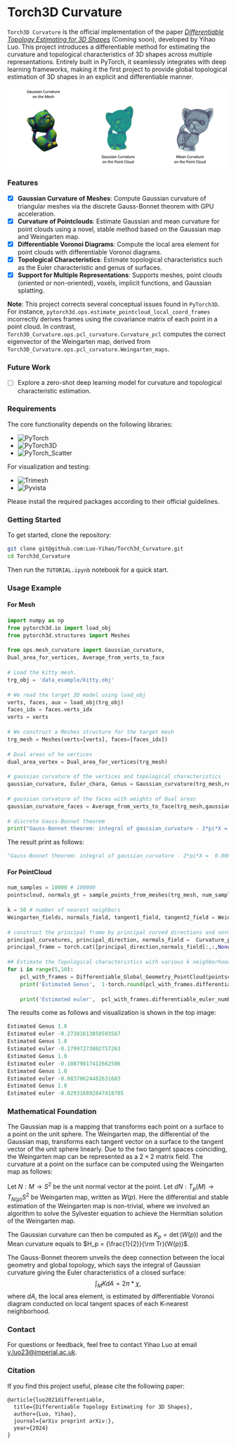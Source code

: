 # Torch3D Curvature
`Torch3D Curvature` is the official implementation of the paper [*Differentiable Topology Estimating for 3D Shapes*](https://arxiv.org/abs/) (Coming soon), developed by Yihao Luo. This project introduces a differentiable method for estimating the curvature and topological characteristics of 3D shapes across multiple representations. Entirely built in PyTorch, it seamlessly integrates with deep learning frameworks, making it the first project to provide global topological estimation of 3D shapes in an explicit and differentiable manner.

![Gaussian Curvatures of the Mesh of Kitty](images/KittyCurvature.jpg "Gaussian Curvatures of the mesh of Kitty by Torch3D_Curvature")

### Features

- [x] **Gaussian Curvature of Meshes**: Compute Gaussian curvature of triangular meshes via the discrete Gauss-Bonnet theorem with GPU acceleration.
- [x] **Curvature of Pointclouds**: Estimate Gaussian and mean curvature for point clouds using a novel, stable method based on the Gaussian map and Weingarten map.
- [x] **Differentiable Voronoi Diagrams**: Compute the local area element for point clouds with differentiable Voronoi diagrams.
- [x] **Topological Characteristics**: Estimate topological characteristics such as the Euler characteristic and genus of surfaces.
- [x] **Support for Multiple Representations**: Supports meshes, point clouds (oriented or non-oriented), voxels, implicit functions, and Gaussian splatting.

**Note**: This project corrects several conceptual issues found in `PyTorch3D`. For instance, `pytorch3d.ops.estimate_pointcloud_local_coord_frames` incorrectly derives frames using the covariance matrix of each point in a point cloud. In contrast, `Torch3D_Curvature.ops.pcl_curvature.Curvature_pcl` computes the correct eigenvector of the Weingarten map, derived from `Torch3D_Curvature.ops.pcl_curvature.Weingarten_maps`.

### Future Work
- [ ] Explore a zero-shot deep learning model for curvature and topological characteristic estimation.

### Requirements

The core functionality depends on the following libraries:
- ![PyTorch](https://img.shields.io/badge/PyTorch-2.0-blue.svg)
- ![PyTorch3D](https://img.shields.io/badge/PyTorch3D-0.7.5-blue.svg)
- ![PyTorch_Scatter](https://img.shields.io/badge/PyTorch_Scatter-2.1-blue.svg)

For visualization and testing:
- ![Trimesh](https://img.shields.io/badge/Trimesh-3.9-blue.svg)
- ![Pyvista](https://img.shields.io/badge/Pyvista-0.43-blue.svg)

Please install the required packages according to their official guidelines.

### Getting Started
To get started, clone the repository:
```bash
git clone git@github.com:Luo-Yihao/Torch3d_Curvature.git
cd Torch3d_Curvature
```
Then run the `TUTORIAL.ipynb` notebook for a quick start.


### Usage Example 

#### For Mesh

```Python
import numpy as np
from pytorch3d.io import load_obj
from pytorch3d.structures import Meshes

from ops.mesh_curvature import Gaussian_curvature, 
Dual_area_for_vertices, Average_from_verts_to_face

# Load the kitty mesh.
trg_obj = 'data_example/kitty.obj'

# We read the target 3D model using load_obj
verts, faces, aux = load_obj(trg_obj)
faces_idx = faces.verts_idx
verts = verts

# We construct a Meshes structure for the target mesh
trg_mesh = Meshes(verts=[verts], faces=[faces_idx])

# Dual areas of he vertices
dual_area_vertex = Dual_area_for_vertices(trg_mesh)

# gaussian curvature of the vertices and topological characteristics
gaussian_curvature, Euler_chara, Genus = Gaussian_curvature(trg_mesh,return_topology=True)

# gaussian curvature of the faces with weights of Dual areas
gaussian_curvature_faces = Average_from_verts_to_face(trg_mesh,gaussian_curvature.T).cpu().numpy()

# discrete Gauss-Bonnet theorem
print("Gauss-Bonnet theorem: integral of gaussian_curvature - 2*pi*X = ",(gaussian_curvature*dual_area_vertex).sum().cpu().numpy() - 2*np.pi*mesh_np.euler_number)
```
The result print as follows:
```Python
"Gauss-Bonnet theorem: integral of gaussian_curvature - 2*pi*X =  0.000017"
```

#### For PointCloud

```Python
num_samples = 10000 # 100000 
pointscloud, normals_gt = sample_points_from_meshes(trg_mesh, num_samples, return_normals=True)

k = 50 # number of nearest neighbors
Weingarten_fields, normals_field, tangent1_field, tangent2_field = Weingarten_maps(pointscloud,k)

# construct the principal frame by principal curved directions and normals
principal_curvatures, principal_direction, normals_field =  Curvature_pcl(pointscloud,k,return_princpals=True)
principal_frame = torch.cat([principal_direction,normals_field[:,:,None,:]],dim=-2)

## Estimate the Topological characteristics with various k neighborhoods (for stableness test)
for i in range(5,10):
    pcl_with_frames = Differentiable_Global_Geometry_PointCloud(pointscloud, k = 5*i, normals = None) # = normals_gt
    print('Estimated Genus',  1-torch.round(pcl_with_frames.differentiable_euler_number()[0]/2).item())

    print('Estimated euler',  pcl_with_frames.differentiable_euler_number()[0].item())
```
The results come as follows and visualization is shown in the top image:
```Python
Estimated Genus 1.0
Estimated euler -0.27381613850593567
Estimated Genus 1.0
Estimated euler -0.17997273802757263
Estimated Genus 1.0
Estimated euler -0.10879017412662506
Estimated Genus 1.0
Estimated euler -0.08370624482631683
Estimated Genus 1.0
Estimated euler -0.029316892847418785
```


### Mathematical Foundation

The Gaussian map is a mapping that transforms each point on a surface to a point on the unit sphere. The Weingarten map, the differential of the Gaussian map, transforms each tangent vector on a surface to the tangent vector of the unit sphere linearly. Due to the two tangent spaces coinciding, the Weingarten map can be represented as a $2\times2$ matrix field.  The curvature at a point on the surface can be computed using the Weingarten map as follows:

Let $N:M\to S^2$ be the unit normal vector at the point.
Let $dN: T_p(M)\to T_{N(p)}S^2$ be Weingarten map, written as $W(p)$. Here the differential and stable estimation of the Weingarten map is non-trivial, where we involved an algorithm to solve the Sylvester equation to achieve the Hermitian solution of the Weingarten map.

The Gaussian curvature can then be computed as $K_p = \det(W(p))$ and the Mean curvature equals to $H_p = {\frac{1}{2}}{\rm Tr}(W(p))$.

The Gauss-Bonnet theorem unveils the deep connection between the local geometry and global topology, which says the integral of Gaussian curvature giving the Euler characteristics of a closed surface: 
$$\int_M KdA = 2\pi* \chi,$$
where $dA$, the local area element, is estimated by differentiable Voronoi diagram conducted on local tangent spaces of each K-nearest neighborhood.

### Contact
For questions or feedback, feel free to contact Yihao Luo at email y.luo23@imperial.ac.uk.

### Citation
If you find this project useful, please cite the following paper:
```
@article{luo2021differentiable,
  title={Differentiable Topology Estimating for 3D Shapes},
  author={Luo, Yihao},
  journal={arXiv preprint arXiv:},
  year={2024}
}
```